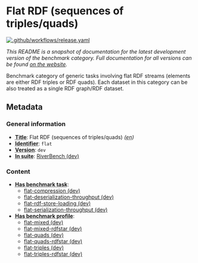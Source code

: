 # Flat RDF (sequences of triples/quads)

<!--
--
-- THIS FILE IS AUTOGENERATED. DO NOT EDIT.
-- Please edit the metadata.ttl file instead. The documentation
-- will be regenerated by the CI.
--
-- You can place additional docs in the /doc directory. Remember to link
-- to them from the description in the metadata.ttl file.
--
-->
[![.github/workflows/release.yaml](https://github.com/RiverBench/category-flat/actions/workflows/release.yaml/badge.svg?event=push)](https://github.com/RiverBench/category-flat/actions/workflows/release.yaml)


*This README is a snapshot of documentation for the latest development version of the benchmark category.
Full documentation for all versions can be found [on the website](https://w3id.org/riverbench/v/dev/categories/flat).*

Benchmark category of generic tasks involving flat RDF streams (elements are either RDF triples or RDF quads). Each dataset in this category can be also treated as a single RDF graph/RDF dataset.

## Metadata

### General information

- **<abbr title="A name given to the resource.">Title</abbr>**: Flat RDF (sequences of triples/quads) _(<abbr title="English">en</abbr>)_
- **<abbr title="An unambiguous reference to the resource within a given context.">Identifier</abbr>**: `flat`
- **<abbr title="The version indicator (name or identifier) of a resource.">Version</abbr>**: `dev`
- **<abbr title="Indicates the benchmark suite to which a dataset or profile belongs">In suite</abbr>**: [RiverBench (dev)](https://w3id.org/riverbench/)

### Content

- **<abbr title="For benchmark categories this property indicates tasks that belong to the category.">Has benchmark task</abbr>**: 
    - [flat-compression (dev)](https://w3id.org/riverbench/v/dev/tasks/flat-compression)
    - [flat-deserialization-throughput (dev)](https://w3id.org/riverbench/v/dev/tasks/flat-deserialization-throughput)
    - [flat-rdf-store-loading (dev)](https://w3id.org/riverbench/v/dev/tasks/flat-rdf-store-loading)
    - [flat-serialization-throughput (dev)](https://w3id.org/riverbench/v/dev/tasks/flat-serialization-throughput)
- **<abbr title="For benchmark categories this property indicates profiles that belong to the category.">Has benchmark profile</abbr>**: 
    - [flat-mixed (dev)](https://w3id.org/riverbench/v/dev/profiles/flat-mixed)
    - [flat-mixed-rdfstar (dev)](https://w3id.org/riverbench/v/dev/profiles/flat-mixed-rdfstar)
    - [flat-quads (dev)](https://w3id.org/riverbench/v/dev/profiles/flat-quads)
    - [flat-quads-rdfstar (dev)](https://w3id.org/riverbench/v/dev/profiles/flat-quads-rdfstar)
    - [flat-triples (dev)](https://w3id.org/riverbench/v/dev/profiles/flat-triples)
    - [flat-triples-rdfstar (dev)](https://w3id.org/riverbench/v/dev/profiles/flat-triples-rdfstar)

